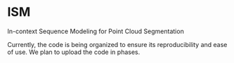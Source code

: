 # ISM
In-context Sequence Modeling for Point Cloud Segmentation

Currently, the code is being organized to ensure its reproducibility and ease of use. We plan to upload the code in phases.
